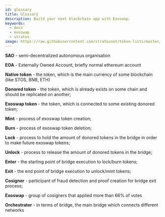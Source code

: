 ```yaml
---
id: glossary
title: Glossary
description: Build your next blockchain app with Exoswap.
keywords:
  - docs
  - exoswap
  - stratos
image: https://raw.githubusercontent.com/stratosnet/token-lists/master/logo.svg
---
```


**SAO** - semi-decentralized autonomous organisation

**EOA** - Externally Owned Account, briefly normal ethereum account

**Native token** - the token, which is the main currency of some blockchain (like STOS, BNB, ETH)

**Donored token** - the token, which is already exists on some chain and should be replicated on another;

**Exoswap token** - the token, which is connected to some existing donored token;

**Mint** - process of exoswap token creation;

**Burn** - process of exoswap token deletion;

**Lock** - process to hold the amount of donored tokens in the bridge in order to make future exoswap tokens;

**Unlock** - process to release the amount of donored tokens in the bridge;

**Enter** - the starting point of bridge execution to lock/burn tokens;

**Exit** - the end point of bridge execution to unlock/mint tokens;

**Cosigner** - participant of fraud detection and proof creation for bridge exit process;

**Exoswap** - group of cosigners that applied more than 66% of votes

**Orchestrator** - in terms of bridge, the main bridge which connects different networks
